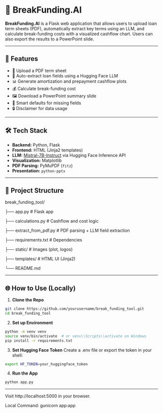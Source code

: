 # 💼 BreakFunding.AI

**BreakFunding.AI** is a Flask web application that allows users to upload loan term sheets (PDF), automatically extract key terms using an LLM, and calculate break-funding costs with a visualized cashflow chart. Users can also export the results to a PowerPoint slide.

---

## 🚀 Features

- 📄 Upload a PDF term sheet
- 🤖 Auto-extract loan fields using a Hugging Face LLM
- 📊 Generate amortization and prepayment cashflow plots
- 💰 Calculate break-funding cost
- 🖼️ Download a PowerPoint summary slide
- 🧠 Smart defaults for missing fields
- 🔒 Disclaimer for data usage

---

## 🛠️ Tech Stack

- **Backend:** Python, Flask
- **Frontend:** HTML (Jinja2 templates)
- **LLM:** [Mistral-7B-Instruct](https://huggingface.co/mistralai/Mistral-7B-Instruct-v0.2) via Hugging Face Inference API
- **Visualization:** Matplotlib
- **PDF Parsing:** PyMuPDF (`fitz`)
- **Presentation:** `python-pptx`

---

## 📁 Project Structure
break_funding_tool/

├── app.py # Flask app

├── calculations.py # Cashflow and cost logic

├── extract_from_pdf.py # PDF parsing + LLM field extraction

├── requirements.txt # Dependencies

├── static/ # Images (plot, logos)

├── templates/ # HTML UI (Jinja2)

└── README.md

---

## 🌐 How to Use (Locally)

1. **Clone the Repo**

```bash
git clone https://github.com/yourusername/break_funding_tool.git
cd break_funding_tool
```
2. **Set up Environment**
```bash
python -m venv venv
source venv/bin/activate  # or venv\\Scripts\\activate on Windows
pip install -r requirements.txt
```

3. **Set Hugging Face Token**
Create a .env file or export the token in your shell:

```bash
export HF_TOKEN=your_huggingface_token
```

4. **Run the App**
```bash
python app.py
```

---

Visit http://localhost:5000 in your browser.

Local Command: gunicorn app:app